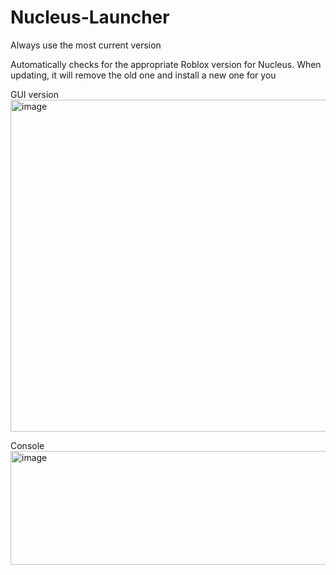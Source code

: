# Nucleus-Launcher
Always use the most current version

Automatically checks for the appropriate Roblox version for Nucleus. When updating, it will remove the old one and install a new one for you

GUI version
<img width="693" height="531" alt="image" src="https://github.com/user-attachments/assets/2d2e1269-fa60-4bb8-97bd-f7b0fa81bcf5" />

Console
<img width="510" height="182" alt="image" src="https://github.com/user-attachments/assets/95637924-b852-4e43-8a03-008b2ff94f92" />
